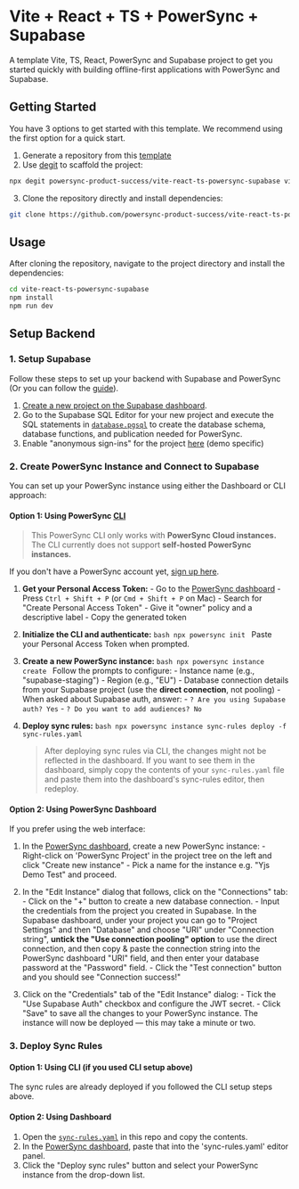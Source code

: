 # Vite + React + TS + PowerSync + Supabase

A template Vite, TS, React, PowerSync and Supabase project to get you started quickly with building offline-first applications with PowerSync and Supabase.

## Getting Started

You have 3 options to get started with this template.
We recommend using the first option for a quick start.

1. Generate a repository from this [template](https://github.com/powersync-product-success/vite-react-ts-powersync-supabase/generate)
2. Use [degit](https://github.com/Rich-Harris/degit) to scaffold the project:

```bash
npx degit powersync-product-success/vite-react-ts-powersync-supabase vite-react-ts-powersync-supabase
```

3. Clone the repository directly and install dependencies:

```bash
git clone https://github.com/powersync-product-success/vite-react-ts-powersync-supabase.git
```

## Usage

After cloning the repository, navigate to the project directory and install the dependencies:

```bash
cd vite-react-ts-powersync-supabase
npm install
npm run dev
```

## Setup Backend

### 1. Setup Supabase
Follow these steps to set up your backend with Supabase and PowerSync (Or you can follow the [guide](https://docs.powersync.com/integration-guides/supabase-+-powersync)).

1. [Create a new project on the Supabase dashboard](https://supabase.com/dashboard/projects).
2. Go to the Supabase SQL Editor for your new project and execute the SQL statements in [`database.pgsql`](database.pgsql) to create the database schema, database functions, and publication needed for PowerSync.
3. Enable "anonymous sign-ins" for the project [here](https://supabase.com/dashboard/project/_/auth/providers) (demo specific)

### 2. Create PowerSync Instance and Connect to Supabase

You can set up your PowerSync instance using either the Dashboard or CLI approach:

#### Option 1: Using PowerSync [CLI](https://docs.powersync.com/usage/tools/cli)

> This PowerSync CLI only works with **PowerSync Cloud instances.**		
> The CLI currently does not support **self-hosted PowerSync instances.**

If you don't have a PowerSync account yet, [sign up here](https://accounts.journeyapps.com/portal/powersync-signup).

1. **Get your Personal Access Token:**
		- Go to the [PowerSync dashboard](https://powersync.journeyapps.com/)
		- Press `Ctrl + Shift + P` (or `Cmd + Shift + P` on Mac)
		- Search for "Create Personal Access Token"
		- Give it "owner" policy and a descriptive label
		- Copy the generated token

2. **Initialize the CLI and authenticate:**
			```bash
			npx powersync init
			```
			Paste your Personal Access Token when prompted.

3. **Create a new PowerSync instance:**
			```bash
			npx powersync instance create
			```
			Follow the prompts to configure:
		- Instance name (e.g., "supabase-staging")
		- Region (e.g., "EU")
		- Database connection details from your Supabase project (use the **direct connection**, not pooling)
		- When asked about Supabase auth, answer:
				- `? Are you using Supabase auth? Yes`
				- `? Do you want to add audiences? No`

4. **Deploy sync rules:**
			```bash
			npx powersync instance sync-rules deploy -f sync-rules.yaml
			```

	> After deploying sync rules via CLI, the changes might not be reflected in the dashboard. If you want to see them in the dashboard, simply copy the contents of your `sync-rules.yaml` file and paste them into the dashboard's sync-rules editor, then redeploy.

#### Option 2: Using PowerSync Dashboard

If you prefer using the web interface:

1. In the [PowerSync dashboard](https://powersync.journeyapps.com/), create a new PowerSync instance:
		- Right-click on 'PowerSync Project' in the project tree on the left and click "Create new instance"
		- Pick a name for the instance e.g. "Yjs Demo Test" and proceed.

2. In the "Edit Instance" dialog that follows, click on the "Connections" tab:
		- Click on the "+" button to create a new database connection.
		- Input the credentials from the project you created in Supabase. In the Supabase dashboard, under your project you can go to "Project Settings" and then "Database" and choose "URI" under "Connection string", **untick the "Use connection pooling" option** to use the direct connection, and then copy & paste the connection string into the PowerSync dashboard "URI" field, and then enter your database password at the "Password" field.
		- Click the "Test connection" button and you should see "Connection success!"

3. Click on the "Credentials" tab of the "Edit Instance" dialog:
		- Tick the "Use Supabase Auth" checkbox and configure the JWT secret.
		- Click "Save" to save all the changes to your PowerSync instance. The instance will now be deployed — this may take a minute or two.

### 3. Deploy Sync Rules

#### Option 1: Using CLI (if you used CLI setup above)
The sync rules are already deployed if you followed the CLI setup steps above.

#### Option 2: Using Dashboard
1. Open the [`sync-rules.yaml`](sync-rules.yaml) in this repo and copy the contents.
2. In the [PowerSync dashboard](https://powersync.journeyapps.com/), paste that into the 'sync-rules.yaml' editor panel.
3. Click the "Deploy sync rules" button and select your PowerSync instance from the drop-down list.
